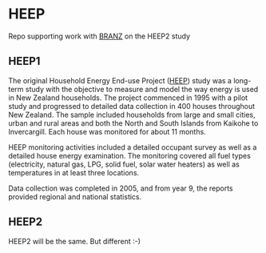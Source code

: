# HEEP
Repo supporting work with [BRANZ](https://www.branz.co.nz) on the HEEP2 study

## HEEP1
The original Household Energy End-use Project ([HEEP](https://www.branz.co.nz/environment-zero-carbon-research/heep/)) study was a long-term study with the objective to measure and model the way energy is used in New Zealand households. The project commenced in 1995 with a pilot study and progressed to detailed data collection in 400 houses throughout New Zealand. The sample included households from large and small cities, urban and rural areas and both the North and South Islands from Kaikohe to Invercargill. Each house was monitored for about 11 months.

HEEP monitoring activities included a detailed occupant survey as well as a detailed house energy examination. The monitoring covered all fuel types (electricity, natural gas, LPG, solid fuel, solar water heaters) as well as temperatures in at least three locations.

Data collection was completed in 2005, and from year 9, the reports provided regional and national statistics.

## HEEP2
HEEP2 will be the same. But different :-)
